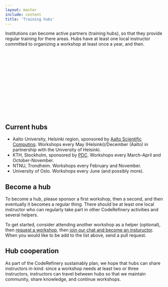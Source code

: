 ```yaml
---
layout: master
include: content
title: 'Training hubs'
---
```


<div class="row">
  <div class="col-sm-6">
    <p>
    Institutions can become active partners (training hubs), so that they provide regular
    training for there areas.  Hubs have at least one local instructor
    committed to organizing a workshop at least once a year, and then.
    </p>
  </div>
  <div class="col-sm-6">
  <div id="mapid" style="width: 300px; height: 200px;"></div>
  <script>
      var map_hubs = L.map('mapid').setView([61.0, 15.0], 4);

      L.tileLayer('https://{s}.tile.openstreetmap.org/{z}/{x}/{y}.png', {}).addTo(map_hubs);

      let hubs = [
          {lat: 59.348442, lon: 18.072857, title: 'KTH/PDC Stockholm'},
          {lat: 59.943530, lon: 10.717122, title: 'University of Oslo/ USIT'},
          {lat: 60.186802, lon: 24.821555, title: 'Aalto University'},
          {lat: 63.415677, lon: 10.405992, title: 'NTNU Trondheim'},
      ];

      for (const hub of hubs){
          marker = L.circleMarker([hub.lat, hub.lon], {radius: 15}).addTo(map_hubs);
          marker.bindPopup(hub.title);
          marker.on('mouseover', function (e) {
              this.openPopup();
          });
          marker.on('mouseout', function (e) {
              this.closePopup();
          });
      }
  </script>
  </div>
</div>


## Current hubs

* Aalto University, Helsinki region, sponsored by [Aalto Scientific
  Computing](https://scicomp.aalto.fi/).
  Workshops every May (Helsinki)/December (Aalto) in partnership with
  the University of Helsinki.
* KTH, Stockholm, sponsored by [PDC](https://www.pdc.kth.se/).
  Workshops every March-April and October-November.
* NTNU, Trondheim. Workshops every February and November.
* University of Oslo. Workshops every June (and possibly more).


## Become a hub

To become a hub, please sponsor a first workshop, then a second, and then
eventually it becomes a regular thing. There should be at least one local
instructor who can regularly take part in other CodeRefinery activities and
several helpers.

To get started, consider attending another workshop as a helper
(optional), then [request a workshop](/workshops/), then [join our
chat and become an instuructor](/get-involved/). When you would like
to be add to the list above, send a pull request.


## Hub cooperation

As part of the CodeRefinery sustainably plan, we hope that hubs can
share instructors in-kind: since a workshop needs at least two or
three instructors, instructors can travel between hubs so that we
maintain community, share knowledge, and continue workshops.
